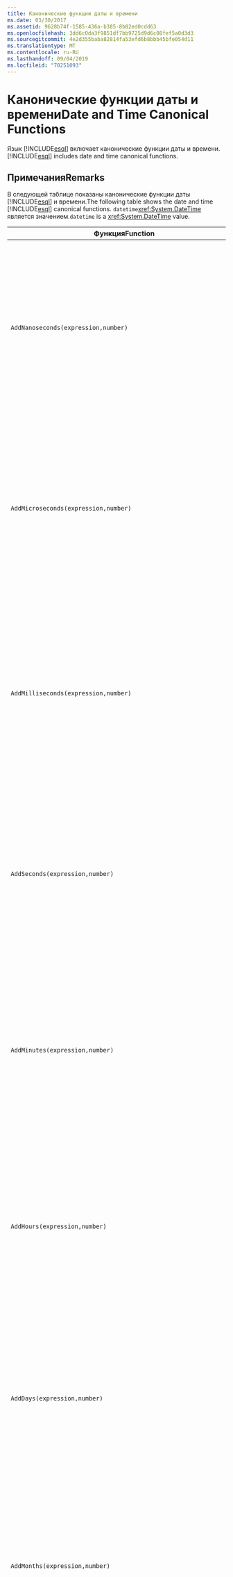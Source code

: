 ```yaml
---
title: Канонические функции даты и времени
ms.date: 03/30/2017
ms.assetid: 9628b74f-1585-436a-b385-8b02ed0cdd63
ms.openlocfilehash: 3dd6c0da3f9851df7bb9725d9d6c08fef5a0d3d3
ms.sourcegitcommit: 4e2d355baba82814fa53efd6b8bbb45bfe054d11
ms.translationtype: MT
ms.contentlocale: ru-RU
ms.lasthandoff: 09/04/2019
ms.locfileid: "70251093"
---
```

# <a name="date-and-time-canonical-functions"></a><span data-ttu-id="a4722-102">Канонические функции даты и времени</span><span class="sxs-lookup"><span data-stu-id="a4722-102">Date and Time Canonical Functions</span></span>
<span data-ttu-id="a4722-103">Язык [!INCLUDE[esql](../../../../../../includes/esql-md.md)] включает канонические функции даты и времени.</span><span class="sxs-lookup"><span data-stu-id="a4722-103">[!INCLUDE[esql](../../../../../../includes/esql-md.md)] includes date and time canonical functions.</span></span>  
  
## <a name="remarks"></a><span data-ttu-id="a4722-104">Примечания</span><span class="sxs-lookup"><span data-stu-id="a4722-104">Remarks</span></span>  
 <span data-ttu-id="a4722-105">В следующей таблице показаны канонические функции даты [!INCLUDE[esql](../../../../../../includes/esql-md.md)] и времени.</span><span class="sxs-lookup"><span data-stu-id="a4722-105">The following table shows the date and time [!INCLUDE[esql](../../../../../../includes/esql-md.md)] canonical functions.</span></span> <span data-ttu-id="a4722-106">`datetime`<xref:System.DateTime> является значением.</span><span class="sxs-lookup"><span data-stu-id="a4722-106">`datetime` is a <xref:System.DateTime> value.</span></span>  
  
|<span data-ttu-id="a4722-107">Функция</span><span class="sxs-lookup"><span data-stu-id="a4722-107">Function</span></span>|<span data-ttu-id="a4722-108">Описание</span><span class="sxs-lookup"><span data-stu-id="a4722-108">Description</span></span>|  
|--------------|-----------------|  
|`AddNanoseconds(expression,number)`|<span data-ttu-id="a4722-109">Добавляет указанное количество `number` наносекунд к значению `expression`.</span><span class="sxs-lookup"><span data-stu-id="a4722-109">Adds the specified `number` of nanoseconds to the `expression`.</span></span><br /><br /> <span data-ttu-id="a4722-110">**Аргументы**</span><span class="sxs-lookup"><span data-stu-id="a4722-110">**Arguments**</span></span><br /><br /> <span data-ttu-id="a4722-111">`expression`: `DateTime`, `DateTimeOffset` или `Time`.</span><span class="sxs-lookup"><span data-stu-id="a4722-111">`expression`: `DateTime`, `DateTimeOffset`, or `Time`.</span></span><br /><br /> <span data-ttu-id="a4722-112">`number`: `Int32`.</span><span class="sxs-lookup"><span data-stu-id="a4722-112">`number`: `Int32`.</span></span><br /><br /> <span data-ttu-id="a4722-113">**Возвращаемое значение**</span><span class="sxs-lookup"><span data-stu-id="a4722-113">**Return Value**</span></span><br /><br /> <span data-ttu-id="a4722-114">Тип параметра `expression`.</span><span class="sxs-lookup"><span data-stu-id="a4722-114">The type of `expression`.</span></span>|  
|`AddMicroseconds(expression,number)`|<span data-ttu-id="a4722-115">Добавляет указанное количество `number` микросекунд к значению `expression`.</span><span class="sxs-lookup"><span data-stu-id="a4722-115">Adds the specified `number` of microseconds to the `expression`.</span></span><br /><br /> <span data-ttu-id="a4722-116">**Аргументы**</span><span class="sxs-lookup"><span data-stu-id="a4722-116">**Arguments**</span></span><br /><br /> <span data-ttu-id="a4722-117">`expression`: `DateTime`, `DateTimeOffset` или `Time`.</span><span class="sxs-lookup"><span data-stu-id="a4722-117">`expression`: `DateTime`, `DateTimeOffset`, or `Time`.</span></span><br /><br /> <span data-ttu-id="a4722-118">`number`: `Int32`.</span><span class="sxs-lookup"><span data-stu-id="a4722-118">`number`: `Int32`.</span></span><br /><br /> <span data-ttu-id="a4722-119">**Возвращаемое значение**</span><span class="sxs-lookup"><span data-stu-id="a4722-119">**Return Value**</span></span><br /><br /> <span data-ttu-id="a4722-120">Тип параметра `expression`.</span><span class="sxs-lookup"><span data-stu-id="a4722-120">The type of `expression`.</span></span>|  
|`AddMilliseconds(expression,number)`|<span data-ttu-id="a4722-121">Добавляет указанное количество `number` миллисекунд к значению `expression`.</span><span class="sxs-lookup"><span data-stu-id="a4722-121">Adds the specified `number` of milliseconds to the `expression`.</span></span><br /><br /> <span data-ttu-id="a4722-122">**Аргументы**</span><span class="sxs-lookup"><span data-stu-id="a4722-122">**Arguments**</span></span><br /><br /> <span data-ttu-id="a4722-123">`expression`: `DateTime`, `DateTimeOffset` или `Time`.</span><span class="sxs-lookup"><span data-stu-id="a4722-123">`expression`: `DateTime`, `DateTimeOffset`, or `Time`.</span></span><br /><br /> <span data-ttu-id="a4722-124">`number`: `Int32`.</span><span class="sxs-lookup"><span data-stu-id="a4722-124">`number`: `Int32`.</span></span><br /><br /> <span data-ttu-id="a4722-125">**Возвращаемое значение**</span><span class="sxs-lookup"><span data-stu-id="a4722-125">**Return Value**</span></span><br /><br /> <span data-ttu-id="a4722-126">Тип параметра `expression`.</span><span class="sxs-lookup"><span data-stu-id="a4722-126">The type of `expression`.</span></span>|  
|`AddSeconds(expression,number)`|<span data-ttu-id="a4722-127">Добавляет указанное количество `number` секунд к значению `expression`.</span><span class="sxs-lookup"><span data-stu-id="a4722-127">Adds the specified `number` of seconds to the `expression`.</span></span><br /><br /> <span data-ttu-id="a4722-128">**Аргументы**</span><span class="sxs-lookup"><span data-stu-id="a4722-128">**Arguments**</span></span><br /><br /> <span data-ttu-id="a4722-129">`expression`: `DateTime`, `DateTimeOffset` или `Time`.</span><span class="sxs-lookup"><span data-stu-id="a4722-129">`expression`: `DateTime`, `DateTimeOffset`, or `Time`.</span></span><br /><br /> <span data-ttu-id="a4722-130">`number`: `Int32`.</span><span class="sxs-lookup"><span data-stu-id="a4722-130">`number`: `Int32`.</span></span><br /><br /> <span data-ttu-id="a4722-131">**Возвращаемое значение**</span><span class="sxs-lookup"><span data-stu-id="a4722-131">**Return Value**</span></span><br /><br /> <span data-ttu-id="a4722-132">Тип параметра `expression`.</span><span class="sxs-lookup"><span data-stu-id="a4722-132">The type of `expression`.</span></span>|  
|`AddMinutes(expression,number)`|<span data-ttu-id="a4722-133">Добавляет указанное количество `number` минут к значению `expression`.</span><span class="sxs-lookup"><span data-stu-id="a4722-133">Adds the specified `number` of minutes to the `expression`.</span></span><br /><br /> <span data-ttu-id="a4722-134">**Аргументы**</span><span class="sxs-lookup"><span data-stu-id="a4722-134">**Arguments**</span></span><br /><br /> <span data-ttu-id="a4722-135">`expression`: `DateTime`, `DateTimeOffset` или `Time`.</span><span class="sxs-lookup"><span data-stu-id="a4722-135">`expression`: `DateTime`, `DateTimeOffset`, or `Time`.</span></span><br /><br /> <span data-ttu-id="a4722-136">`number`: `Int32`.</span><span class="sxs-lookup"><span data-stu-id="a4722-136">`number`: `Int32`.</span></span><br /><br /> <span data-ttu-id="a4722-137">**Возвращаемое значение**</span><span class="sxs-lookup"><span data-stu-id="a4722-137">**Return Value**</span></span><br /><br /> <span data-ttu-id="a4722-138">Тип параметра `expression`.</span><span class="sxs-lookup"><span data-stu-id="a4722-138">The type of `expression`.</span></span>|  
|`AddHours(expression,number)`|<span data-ttu-id="a4722-139">Добавляет указанное количество `number` часов к значению `expression`.</span><span class="sxs-lookup"><span data-stu-id="a4722-139">Adds the specified `number` of hours to the `expression`.</span></span><br /><br /> <span data-ttu-id="a4722-140">**Аргументы**</span><span class="sxs-lookup"><span data-stu-id="a4722-140">**Arguments**</span></span><br /><br /> <span data-ttu-id="a4722-141">`expression`: `DateTime`, `DateTimeOffset` или `Time`.</span><span class="sxs-lookup"><span data-stu-id="a4722-141">`expression`: `DateTime`, `DateTimeOffset`, or `Time`.</span></span><br /><br /> <span data-ttu-id="a4722-142">`number`: `Int32`.</span><span class="sxs-lookup"><span data-stu-id="a4722-142">`number`: `Int32`.</span></span><br /><br /> <span data-ttu-id="a4722-143">**Возвращаемое значение**</span><span class="sxs-lookup"><span data-stu-id="a4722-143">**Return Value**</span></span><br /><br /> <span data-ttu-id="a4722-144">Тип параметра `expression`.</span><span class="sxs-lookup"><span data-stu-id="a4722-144">The type of `expression`.</span></span>|  
|`AddDays(expression,number)`|<span data-ttu-id="a4722-145">Добавляет указанное количество `number` дней к значению `expression`.</span><span class="sxs-lookup"><span data-stu-id="a4722-145">Adds the specified `number` of days to the `expression`.</span></span><br /><br /> <span data-ttu-id="a4722-146">**Аргументы**</span><span class="sxs-lookup"><span data-stu-id="a4722-146">**Arguments**</span></span><br /><br /> <span data-ttu-id="a4722-147">`expression`: `DateTime` или `DateTimeOffset`.</span><span class="sxs-lookup"><span data-stu-id="a4722-147">`expression`: `DateTime` or `DateTimeOffset`.</span></span><br /><br /> <span data-ttu-id="a4722-148">`number`: `Int32`.</span><span class="sxs-lookup"><span data-stu-id="a4722-148">`number`: `Int32`.</span></span><br /><br /> <span data-ttu-id="a4722-149">**Возвращаемое значение**</span><span class="sxs-lookup"><span data-stu-id="a4722-149">**Return Value**</span></span><br /><br /> <span data-ttu-id="a4722-150">Тип параметра `expression`.</span><span class="sxs-lookup"><span data-stu-id="a4722-150">The type of `expression`.</span></span>|  
|`AddMonths(expression,number)`|<span data-ttu-id="a4722-151">Добавляет указанное количество `number` месяцев к значению `expression`.</span><span class="sxs-lookup"><span data-stu-id="a4722-151">Adds the specified `number` of months to the `expression`.</span></span><br /><br /> <span data-ttu-id="a4722-152">**Аргументы**</span><span class="sxs-lookup"><span data-stu-id="a4722-152">**Arguments**</span></span><br /><br /> <span data-ttu-id="a4722-153">`expression`: `DateTime` или `DateTimeOffset`.</span><span class="sxs-lookup"><span data-stu-id="a4722-153">`expression`: `DateTime` or `DateTimeOffset`.</span></span><br /><br /> <span data-ttu-id="a4722-154">`number`: `Int32`.</span><span class="sxs-lookup"><span data-stu-id="a4722-154">`number`: `Int32`.</span></span><br /><br /> <span data-ttu-id="a4722-155">**Возвращаемое значение**</span><span class="sxs-lookup"><span data-stu-id="a4722-155">**Return Value**</span></span><br /><br /> <span data-ttu-id="a4722-156">Тип параметра `expression`.</span><span class="sxs-lookup"><span data-stu-id="a4722-156">The type of `expression`.</span></span>|  
|`AddYears(expression,number)`|<span data-ttu-id="a4722-157">Добавляет указанное количество `number` лет к значению `expression`.</span><span class="sxs-lookup"><span data-stu-id="a4722-157">Adds the specified `number` of years to the `expression`.</span></span><br /><br /> <span data-ttu-id="a4722-158">**Аргументы**</span><span class="sxs-lookup"><span data-stu-id="a4722-158">**Arguments**</span></span><br /><br /> <span data-ttu-id="a4722-159">`expression`: `DateTime` или `DateTimeOffset`.</span><span class="sxs-lookup"><span data-stu-id="a4722-159">`expression`: `DateTime` or `DateTimeOffset`.</span></span><br /><br /> <span data-ttu-id="a4722-160">`number`: `Int32`.</span><span class="sxs-lookup"><span data-stu-id="a4722-160">`number`: `Int32`.</span></span><br /><br /> <span data-ttu-id="a4722-161">**Возвращаемое значение**</span><span class="sxs-lookup"><span data-stu-id="a4722-161">**Return Value**</span></span><br /><br /> <span data-ttu-id="a4722-162">Тип параметра `expression`.</span><span class="sxs-lookup"><span data-stu-id="a4722-162">The type of `expression`.</span></span>|  
|`CreateDateTime(year,month,day,hour,minute,second)`|<span data-ttu-id="a4722-163">Возвращает текущие дату и время сервера в часовом поясе сервера в виде нового значения `DateTime`.</span><span class="sxs-lookup"><span data-stu-id="a4722-163">Returns a new `DateTime` value as the current date and time of the server in the server's time zone.</span></span><br /><br /> <span data-ttu-id="a4722-164">**Аргументы**</span><span class="sxs-lookup"><span data-stu-id="a4722-164">**Arguments**</span></span><br /><br /> <span data-ttu-id="a4722-165">`year`, `month`, `day`, `hour`, `minute`, `Int16` и `Int32`.</span><span class="sxs-lookup"><span data-stu-id="a4722-165">`year`, `month`, `day`, `hour`, `minute`: `Int16` and `Int32`.</span></span><br /><br /> <span data-ttu-id="a4722-166">`second`: `Double`.</span><span class="sxs-lookup"><span data-stu-id="a4722-166">`second`: `Double`.</span></span><br /><br /> <span data-ttu-id="a4722-167">**Возвращаемое значение**</span><span class="sxs-lookup"><span data-stu-id="a4722-167">**Return Value**</span></span><br /><br /> <span data-ttu-id="a4722-168">Объект `DateTime`.</span><span class="sxs-lookup"><span data-stu-id="a4722-168">A `DateTime`.</span></span>|  
|`CreateDateTimeOffset(year,month,day,hour,minute,second,tzoffset)`|<span data-ttu-id="a4722-169">Возвращает текущие дату и время сервера относительно времени в формате UTC в виде нового значения `DateTimeOffset`.</span><span class="sxs-lookup"><span data-stu-id="a4722-169">Returns a new `DateTimeOffset` value as the current date and time of the server relative to the Coordinated Universal Time (UTC).</span></span><br /><br /> <span data-ttu-id="a4722-170">**Аргументы**</span><span class="sxs-lookup"><span data-stu-id="a4722-170">**Arguments**</span></span><br /><br /> <span data-ttu-id="a4722-171">`year`, `month`, `day`, `hour`, `minute`, `tzoffset`: `Int32`.</span><span class="sxs-lookup"><span data-stu-id="a4722-171">`year`, `month`, `day`, `hour`, `minute`, `tzoffset`: `Int32`.</span></span><br /><br /> <span data-ttu-id="a4722-172">`second`: `Double`.</span><span class="sxs-lookup"><span data-stu-id="a4722-172">`second`: `Double`.</span></span><br /><br /> <span data-ttu-id="a4722-173">**Возвращаемое значение**</span><span class="sxs-lookup"><span data-stu-id="a4722-173">**Return Value**</span></span><br /><br /> <span data-ttu-id="a4722-174">Объект `DateTimeOffset`.</span><span class="sxs-lookup"><span data-stu-id="a4722-174">A `DateTimeOffset`.</span></span>|  
|`CreateTime(hour,minute,second)`|<span data-ttu-id="a4722-175">Возвращает текущее время в виде нового значения `Time`.</span><span class="sxs-lookup"><span data-stu-id="a4722-175">Returns a new `Time` value as the current time.</span></span><br /><br /> <span data-ttu-id="a4722-176">**Аргументы**</span><span class="sxs-lookup"><span data-stu-id="a4722-176">**Arguments**</span></span><br /><br /> <span data-ttu-id="a4722-177">`hour`, `minute` и `Int32`.</span><span class="sxs-lookup"><span data-stu-id="a4722-177">`hour` and `minute`: `Int32`.</span></span><br /><br /> <span data-ttu-id="a4722-178">`second`: `Double`.</span><span class="sxs-lookup"><span data-stu-id="a4722-178">`second`: `Double`.</span></span><br /><br /> <span data-ttu-id="a4722-179">**Возвращаемое значение**</span><span class="sxs-lookup"><span data-stu-id="a4722-179">**Return Value**</span></span><br /><br /> <span data-ttu-id="a4722-180">Объект `Time`.</span><span class="sxs-lookup"><span data-stu-id="a4722-180">A `Time`.</span></span>|  
|`CurrentDateTime()`|<span data-ttu-id="a4722-181">Возвращает текущую дату и время сервера в часовом поясе сервера как значение типа `DateTime`.</span><span class="sxs-lookup"><span data-stu-id="a4722-181">Returns a `DateTime` value as the current date and time of the server in the server's time zone.</span></span><br /><br /> <span data-ttu-id="a4722-182">**Возвращаемое значение**</span><span class="sxs-lookup"><span data-stu-id="a4722-182">**Return Value**</span></span><br /><br /> <span data-ttu-id="a4722-183">Объект `DateTime`.</span><span class="sxs-lookup"><span data-stu-id="a4722-183">A `DateTime`.</span></span>|  
|`CurrentDateTimeOffset()`|<span data-ttu-id="a4722-184">Возвращает текущие дату, время и смещение в виде значения `DateTimeOffset`.</span><span class="sxs-lookup"><span data-stu-id="a4722-184">Returns the current date, time and offset as a `DateTimeOffset`.</span></span><br /><br /> <span data-ttu-id="a4722-185">**Возвращаемое значение**</span><span class="sxs-lookup"><span data-stu-id="a4722-185">**Return Value**</span></span><br /><br /> <span data-ttu-id="a4722-186">Объект `DateTimeOffset`.</span><span class="sxs-lookup"><span data-stu-id="a4722-186">A `DateTimeOffset`.</span></span>|  
|`CurrentUtcDateTime()`|<span data-ttu-id="a4722-187">Возвращает текущие дату и время сервера по Гринвичу в виде значения типа <xref:System.DateTime>.</span><span class="sxs-lookup"><span data-stu-id="a4722-187">Returns a <xref:System.DateTime> value as the current date and time of the server in the UTS time zone.</span></span><br /><br /> <span data-ttu-id="a4722-188">**Возвращаемое значение**</span><span class="sxs-lookup"><span data-stu-id="a4722-188">**Return Value**</span></span><br /><br /> <span data-ttu-id="a4722-189">Объект `DateTime`.</span><span class="sxs-lookup"><span data-stu-id="a4722-189">A `DateTime`.</span></span>|  
|`Day(expression)`|<span data-ttu-id="a4722-190">Возвращает относящуюся к числу месяца часть значения `expression` в качестве значения типа `Int32` от 1 до 31.</span><span class="sxs-lookup"><span data-stu-id="a4722-190">Returns the day portion of `expression` as an `Int32` between 1 and 31.</span></span><br /><br /> <span data-ttu-id="a4722-191">**Аргументы**</span><span class="sxs-lookup"><span data-stu-id="a4722-191">**Arguments**</span></span><br /><br /> <span data-ttu-id="a4722-192">Значение типа `DateTime` и `DateTimeOffset`.</span><span class="sxs-lookup"><span data-stu-id="a4722-192">A `DateTime` and `DateTimeOffset`.</span></span><br /><br /> <span data-ttu-id="a4722-193">**Возвращаемое значение**</span><span class="sxs-lookup"><span data-stu-id="a4722-193">**Return Value**</span></span><br /><br /> <span data-ttu-id="a4722-194">Объект `Int32`.</span><span class="sxs-lookup"><span data-stu-id="a4722-194">An `Int32`.</span></span><br /><br /> <span data-ttu-id="a4722-195">**Пример**</span><span class="sxs-lookup"><span data-stu-id="a4722-195">**Example**</span></span><br /><br /> `-- The following example returns 12.`<br /><br /> `Day(cast('03/12/1998' as DateTime))`|  
|`DayOfYear(expression)`|<span data-ttu-id="a4722-196">Возвращает относящуюся к дню года часть значения `expression` в виде значения типа `Int32` от 1 до 366, где значение 366 возвращается для последнего дня високосного года.</span><span class="sxs-lookup"><span data-stu-id="a4722-196">Returns the day portion of `expression` as an `Int32` between 1 and 366, where 366 is returned for the last day of a leap year.</span></span><br /><br /> <span data-ttu-id="a4722-197">**Аргументы**</span><span class="sxs-lookup"><span data-stu-id="a4722-197">**Arguments**</span></span><br /><br /> <span data-ttu-id="a4722-198">`DateTime` или `DateTimeOffset`.</span><span class="sxs-lookup"><span data-stu-id="a4722-198">A `DateTime` or `DateTimeOffset`.</span></span><br /><br /> <span data-ttu-id="a4722-199">**Возвращаемое значение**</span><span class="sxs-lookup"><span data-stu-id="a4722-199">**Return Value**</span></span><br /><br /> <span data-ttu-id="a4722-200">Объект `Int32`.</span><span class="sxs-lookup"><span data-stu-id="a4722-200">An `Int32`.</span></span>|  
|`DiffNanoseconds(startExpression,endExpression)`|<span data-ttu-id="a4722-201">Возвращает разность между `startExpression` и `endExpression` в наносекундах.</span><span class="sxs-lookup"><span data-stu-id="a4722-201">Returns the difference, in nanoseconds, between `startExpression` and `endExpression`.</span></span><br /><br /> <span data-ttu-id="a4722-202">**Аргументы**</span><span class="sxs-lookup"><span data-stu-id="a4722-202">**Arguments**</span></span><br /><br /> <span data-ttu-id="a4722-203">`startExpression`, `endExpression`, `DateTime`, `DateTimeOffset` или `Time`</span><span class="sxs-lookup"><span data-stu-id="a4722-203">`startExpression`, `endExpression`: `DateTime`, `DateTimeOffset`, or `Time`.</span></span> <span data-ttu-id="a4722-204">**Примечание.** `startExpression` тип `endExpression` и должен быть одного типа.</span><span class="sxs-lookup"><span data-stu-id="a4722-204">**Note:**  `startExpression` and `endExpression` must be of the same type.</span></span> <br /><br /> <span data-ttu-id="a4722-205">**Возвращаемое значение**</span><span class="sxs-lookup"><span data-stu-id="a4722-205">**Return Value**</span></span><br /><br /> <span data-ttu-id="a4722-206">Объект `Int32`.</span><span class="sxs-lookup"><span data-stu-id="a4722-206">An `Int32`.</span></span>|  
|`DiffMilliseconds(startExpression,endExpression)`|<span data-ttu-id="a4722-207">Возвращает разность между `startExpression` и `endExpression` в миллисекундах.</span><span class="sxs-lookup"><span data-stu-id="a4722-207">Returns the difference, in milliseconds, between `startExpression` and `endExpression`.</span></span><br /><br /> <span data-ttu-id="a4722-208">**Аргументы**</span><span class="sxs-lookup"><span data-stu-id="a4722-208">**Arguments**</span></span><br /><br /> <span data-ttu-id="a4722-209">`startExpression`, `endExpression`, `DateTime`, `DateTimeOffset` или `Time`</span><span class="sxs-lookup"><span data-stu-id="a4722-209">`startExpression`, `endExpression`: `DateTime`, `DateTimeOffset`, or `Time`.</span></span> <span data-ttu-id="a4722-210">**Примечание.** `startExpression` тип `endExpression` и должен быть одного типа.</span><span class="sxs-lookup"><span data-stu-id="a4722-210">**Note:**  `startExpression` and `endExpression` must be of the same type.</span></span> <br /><br /> <span data-ttu-id="a4722-211">**Возвращаемое значение**</span><span class="sxs-lookup"><span data-stu-id="a4722-211">**Return Value**</span></span><br /><br /> <span data-ttu-id="a4722-212">Объект `Int32`.</span><span class="sxs-lookup"><span data-stu-id="a4722-212">An `Int32`.</span></span>|  
|`DiffMicroseconds(startExpression,endExpression)`|<span data-ttu-id="a4722-213">Возвращает разность между `startExpression` и `endExpression` в микросекундах.</span><span class="sxs-lookup"><span data-stu-id="a4722-213">Returns the difference, in microseconds, between `startExpression` and `endExpression`.</span></span><br /><br /> <span data-ttu-id="a4722-214">**Аргументы**</span><span class="sxs-lookup"><span data-stu-id="a4722-214">**Arguments**</span></span><br /><br /> <span data-ttu-id="a4722-215">`startExpression`, `endExpression`, `DateTime`, `DateTimeOffset` или `Time`</span><span class="sxs-lookup"><span data-stu-id="a4722-215">`startExpression`, `endExpression`: `DateTime`, `DateTimeOffset`, or `Time`.</span></span> <span data-ttu-id="a4722-216">**Примечание.** `startExpression` тип `endExpression` и должен быть одного типа.</span><span class="sxs-lookup"><span data-stu-id="a4722-216">**Note:**  `startExpression` and `endExpression` must be of the same type.</span></span> <br /><br /> <span data-ttu-id="a4722-217">**Возвращаемое значение**</span><span class="sxs-lookup"><span data-stu-id="a4722-217">**Return Value**</span></span><br /><br /> <span data-ttu-id="a4722-218">Объект `Int32`.</span><span class="sxs-lookup"><span data-stu-id="a4722-218">An `Int32`.</span></span>|  
|`DiffSeconds(startExpression,endExpression)`|<span data-ttu-id="a4722-219">Возвращает разность между `startExpression` и `endExpression` в секундах.</span><span class="sxs-lookup"><span data-stu-id="a4722-219">Returns the difference, in seconds, between `startExpression` and `endExpression`.</span></span><br /><br /> <span data-ttu-id="a4722-220">**Аргументы**</span><span class="sxs-lookup"><span data-stu-id="a4722-220">**Arguments**</span></span><br /><br /> <span data-ttu-id="a4722-221">`startExpression`, `endExpression`, `DateTime`, `DateTimeOffset` или `Time`</span><span class="sxs-lookup"><span data-stu-id="a4722-221">`startExpression`, `endExpression`: `DateTime`, `DateTimeOffset`, or `Time`.</span></span> <span data-ttu-id="a4722-222">**Примечание.** `startExpression` тип `endExpression` и должен быть одного типа.</span><span class="sxs-lookup"><span data-stu-id="a4722-222">**Note:**  `startExpression` and `endExpression` must be of the same type.</span></span> <br /><br /> <span data-ttu-id="a4722-223">**Возвращаемое значение**</span><span class="sxs-lookup"><span data-stu-id="a4722-223">**Return Value**</span></span><br /><br /> <span data-ttu-id="a4722-224">Объект `Int32`.</span><span class="sxs-lookup"><span data-stu-id="a4722-224">An `Int32`.</span></span>|  
|`DiffMinutes(startExpression,endExpression)`|<span data-ttu-id="a4722-225">Возвращает разность между `startExpression` и `endExpression` в минутах.</span><span class="sxs-lookup"><span data-stu-id="a4722-225">Returns the difference, in minutes, between `startExpression` and `endExpression`.</span></span><br /><br /> <span data-ttu-id="a4722-226">**Аргументы**</span><span class="sxs-lookup"><span data-stu-id="a4722-226">**Arguments**</span></span><br /><br /> <span data-ttu-id="a4722-227">`startExpression`, `endExpression`, `DateTime`, `DateTimeOffset` или `Time`</span><span class="sxs-lookup"><span data-stu-id="a4722-227">`startExpression`, `endExpression`: `DateTime`, `DateTimeOffset`, or `Time`.</span></span> <span data-ttu-id="a4722-228">**Примечание.** `startExpression` тип `endExpression` и должен быть одного типа.</span><span class="sxs-lookup"><span data-stu-id="a4722-228">**Note:**  `startExpression` and `endExpression` must be of the same type.</span></span> <br /><br /> <span data-ttu-id="a4722-229">**Возвращаемое значение**</span><span class="sxs-lookup"><span data-stu-id="a4722-229">**Return Value**</span></span><br /><br /> <span data-ttu-id="a4722-230">Объект `Int32`.</span><span class="sxs-lookup"><span data-stu-id="a4722-230">An `Int32`.</span></span>|  
|`DiffHours(startExpression,endExpression)`|<span data-ttu-id="a4722-231">Возвращает разность между `startExpression` и `endExpression` в часах.</span><span class="sxs-lookup"><span data-stu-id="a4722-231">Returns the difference, in hours, between `startExpression` and `endExpression`.</span></span><br /><br /> <span data-ttu-id="a4722-232">**Аргументы**</span><span class="sxs-lookup"><span data-stu-id="a4722-232">**Arguments**</span></span><br /><br /> <span data-ttu-id="a4722-233">`startExpression`, `endExpression`, `DateTime`, `DateTimeOffset` или `Time`</span><span class="sxs-lookup"><span data-stu-id="a4722-233">`startExpression`, `endExpression`: `DateTime`, `DateTimeOffset`, or `Time`.</span></span> <span data-ttu-id="a4722-234">**Примечание.** `startExpression` тип `endExpression` и должен быть одного типа.</span><span class="sxs-lookup"><span data-stu-id="a4722-234">**Note:**  `startExpression` and `endExpression` must be of the same type.</span></span> <br /><br /> <span data-ttu-id="a4722-235">**Возвращаемое значение**</span><span class="sxs-lookup"><span data-stu-id="a4722-235">**Return Value**</span></span><br /><br /> <span data-ttu-id="a4722-236">Объект `Int32`.</span><span class="sxs-lookup"><span data-stu-id="a4722-236">An `Int32`.</span></span>|  
|`DiffDays(startExpression,endExpression)`|<span data-ttu-id="a4722-237">Возвращает разность между `startExpression` и `endExpression` в днях.</span><span class="sxs-lookup"><span data-stu-id="a4722-237">Returns the difference, in days, between `startExpression` and `endExpression`.</span></span><br /><br /> <span data-ttu-id="a4722-238">**Аргументы**</span><span class="sxs-lookup"><span data-stu-id="a4722-238">**Arguments**</span></span><br /><br /> <span data-ttu-id="a4722-239">`startExpression`, `endExpression`: `DateTime` или `DateTimeOffset`.</span><span class="sxs-lookup"><span data-stu-id="a4722-239">`startExpression`, `endExpression`: `DateTime` or `DateTimeOffset`.</span></span> <span data-ttu-id="a4722-240">**Примечание.** `startExpression` тип `endExpression` и должен быть одного типа.</span><span class="sxs-lookup"><span data-stu-id="a4722-240">**Note:**  `startExpression` and `endExpression` must be of the same type.</span></span> <br /><br /> <span data-ttu-id="a4722-241">**Возвращаемое значение**</span><span class="sxs-lookup"><span data-stu-id="a4722-241">**Return Value**</span></span><br /><br /> <span data-ttu-id="a4722-242">Объект `Int32`.</span><span class="sxs-lookup"><span data-stu-id="a4722-242">An `Int32`.</span></span>|  
|`DiffMonths(startExpression,endExpression)`|<span data-ttu-id="a4722-243">Возвращает разность между `startExpression` и `endExpression` в месяцах.</span><span class="sxs-lookup"><span data-stu-id="a4722-243">Returns the difference, in months, between `startExpression` and `endExpression`.</span></span><br /><br /> <span data-ttu-id="a4722-244">**Аргументы**</span><span class="sxs-lookup"><span data-stu-id="a4722-244">**Arguments**</span></span><br /><br /> <span data-ttu-id="a4722-245">`startExpression`, `endExpression`: `DateTime` или `DateTimeOffset`.</span><span class="sxs-lookup"><span data-stu-id="a4722-245">`startExpression`, `endExpression`: `DateTime` or `DateTimeOffset`.</span></span> <span data-ttu-id="a4722-246">**Примечание.** `startExpression` тип `endExpression` и должен быть одного типа.</span><span class="sxs-lookup"><span data-stu-id="a4722-246">**Note:**  `startExpression` and `endExpression` must be of the same type.</span></span> <br /><br /> <span data-ttu-id="a4722-247">**Возвращаемое значение**</span><span class="sxs-lookup"><span data-stu-id="a4722-247">**Return Value**</span></span><br /><br /> <span data-ttu-id="a4722-248">Объект `Int32`.</span><span class="sxs-lookup"><span data-stu-id="a4722-248">An `Int32`.</span></span>|  
|`DiffYears(startExpression,endExpression)`|<span data-ttu-id="a4722-249">Возвращает разность между `startExpression` и `endExpression` в годах.</span><span class="sxs-lookup"><span data-stu-id="a4722-249">Returns the difference, in years, between `startExpression` and `endExpression`.</span></span><br /><br /> <span data-ttu-id="a4722-250">**Аргументы**</span><span class="sxs-lookup"><span data-stu-id="a4722-250">**Arguments**</span></span><br /><br /> <span data-ttu-id="a4722-251">`startExpression`, `endExpression`: `DateTime` или `DateTimeOffset`.</span><span class="sxs-lookup"><span data-stu-id="a4722-251">`startExpression`, `endExpression`: `DateTime` or `DateTimeOffset`.</span></span> <span data-ttu-id="a4722-252">**Примечание.** `startExpression` тип `endExpression` и должен быть одного типа.</span><span class="sxs-lookup"><span data-stu-id="a4722-252">**Note:**  `startExpression` and `endExpression` must be of the same type.</span></span> <br /><br /> <span data-ttu-id="a4722-253">**Возвращаемое значение**</span><span class="sxs-lookup"><span data-stu-id="a4722-253">**Return Value**</span></span><br /><br /> <span data-ttu-id="a4722-254">Объект `Int32`.</span><span class="sxs-lookup"><span data-stu-id="a4722-254">An `Int32`.</span></span>|  
|`GetTotalOffsetMinutes(datetimeoffset)`|<span data-ttu-id="a4722-255">Возвращает число минут, на которые `datetimeoffset` смещено относительно времени по Гринвичу (GMT).</span><span class="sxs-lookup"><span data-stu-id="a4722-255">Returns the number of minutes that the `datetimeoffset` is offset from GMT.</span></span> <span data-ttu-id="a4722-256">Обычно это значение находится в диапазоне от +780 до -780 (плюс-минус 13 ч).</span><span class="sxs-lookup"><span data-stu-id="a4722-256">This is generally between +780 and -780 (+ or - 13 hrs).</span></span> <span data-ttu-id="a4722-257">**Примечание.**  Эта функция поддерживается только в SQL Server 2008.</span><span class="sxs-lookup"><span data-stu-id="a4722-257">**Note:**  This function is supported in SQL Server 2008 only.</span></span> <br /><br /> <span data-ttu-id="a4722-258">**Аргументы**</span><span class="sxs-lookup"><span data-stu-id="a4722-258">**Arguments**</span></span><br /><br /> <span data-ttu-id="a4722-259">Объект `DateTimeOffset`.</span><span class="sxs-lookup"><span data-stu-id="a4722-259">A `DateTimeOffset`.</span></span><br /><br /> <span data-ttu-id="a4722-260">**Возвращаемое значение**</span><span class="sxs-lookup"><span data-stu-id="a4722-260">**Return Value**</span></span><br /><br /> <span data-ttu-id="a4722-261">Объект `Int32`.</span><span class="sxs-lookup"><span data-stu-id="a4722-261">An `Int32`.</span></span>|  
|`Hour(expression)`|<span data-ttu-id="a4722-262">Возвращает для `expression` значение часа типа `Int32` от 0 до 23.</span><span class="sxs-lookup"><span data-stu-id="a4722-262">Returns the hour portion of `expression` as an `Int32` between 0 and 23.</span></span><br /><br /> <span data-ttu-id="a4722-263">**Аргументы**</span><span class="sxs-lookup"><span data-stu-id="a4722-263">**Arguments**</span></span><br /><br /> <span data-ttu-id="a4722-264">Значение типа `DateTime, Time` и `DateTimeOffset`.</span><span class="sxs-lookup"><span data-stu-id="a4722-264">A `DateTime, Time` and `DateTimeOffset`.</span></span><br /><br /> <span data-ttu-id="a4722-265">**Пример**</span><span class="sxs-lookup"><span data-stu-id="a4722-265">**Example**</span></span><br /><br /> `-- The following example returns 22.`<br /><br /> `Hour(cast('22:35:5' as DateTime))`|  
|`Millisecond(expression)`|<span data-ttu-id="a4722-266">Возвращает для `expression` значение миллисекунд типа `Int32` от 0 до 999.</span><span class="sxs-lookup"><span data-stu-id="a4722-266">Returns the milliseconds portion of `expression` as an `Int32` between 0 and 999.</span></span><br /><br /> <span data-ttu-id="a4722-267">**Аргументы**</span><span class="sxs-lookup"><span data-stu-id="a4722-267">**Arguments**</span></span><br /><br /> <span data-ttu-id="a4722-268">Значение типа `DateTime, Time` и `DateTimeOffset`.</span><span class="sxs-lookup"><span data-stu-id="a4722-268">A `DateTime, Time` and `DateTimeOffset`.</span></span><br /><br /> <span data-ttu-id="a4722-269">**Возвращаемое значение**</span><span class="sxs-lookup"><span data-stu-id="a4722-269">**Return Value**</span></span><br /><br /> <span data-ttu-id="a4722-270">Объект `Int32`.</span><span class="sxs-lookup"><span data-stu-id="a4722-270">An `Int32`.</span></span>|  
|`Minute(expression)`|<span data-ttu-id="a4722-271">Возвращает для `expression` значение минут типа `Int32` от 0 до 59.</span><span class="sxs-lookup"><span data-stu-id="a4722-271">Returns the minute portion of `expression` as an `Int32` between 0 and 59.</span></span><br /><br /> <span data-ttu-id="a4722-272">**Аргументы**</span><span class="sxs-lookup"><span data-stu-id="a4722-272">**Arguments**</span></span><br /><br /> <span data-ttu-id="a4722-273">`DateTime, Time` или `DateTimeOffset`.</span><span class="sxs-lookup"><span data-stu-id="a4722-273">A `DateTime, Time` or `DateTimeOffset`.</span></span><br /><br /> <span data-ttu-id="a4722-274">**Возвращаемое значение**</span><span class="sxs-lookup"><span data-stu-id="a4722-274">**Return Value**</span></span><br /><br /> <span data-ttu-id="a4722-275">Объект `Int32`.</span><span class="sxs-lookup"><span data-stu-id="a4722-275">An `Int32`.</span></span><br /><br /> <span data-ttu-id="a4722-276">**Пример**</span><span class="sxs-lookup"><span data-stu-id="a4722-276">**Example**</span></span><br /><br /> `-- The following example returns 35`<br /><br /> `Minute(cast('22:35:5' as DateTime))`|  
|`Month(expression)`|<span data-ttu-id="a4722-277">Возвращает для `expression` значение месяца типа `Int32` от 1 до 12.</span><span class="sxs-lookup"><span data-stu-id="a4722-277">Returns the month portion of `expression` as an `Int32` between 1 and 12.</span></span><br /><br /> <span data-ttu-id="a4722-278">**Аргументы**</span><span class="sxs-lookup"><span data-stu-id="a4722-278">**Arguments**</span></span><br /><br /> <span data-ttu-id="a4722-279">`DateTime` или `DateTimeOffset`.</span><span class="sxs-lookup"><span data-stu-id="a4722-279">A `DateTime` or `DateTimeOffset`.</span></span><br /><br /> <span data-ttu-id="a4722-280">**Возвращаемое значение**</span><span class="sxs-lookup"><span data-stu-id="a4722-280">**Return Value**</span></span><br /><br /> <span data-ttu-id="a4722-281">Объект `Int32`.</span><span class="sxs-lookup"><span data-stu-id="a4722-281">An `Int32`.</span></span><br /><br /> <span data-ttu-id="a4722-282">**Пример**</span><span class="sxs-lookup"><span data-stu-id="a4722-282">**Example**</span></span><br /><br /> `-- The following example returns 3.`<br /><br /> `Month(cast('03/12/1998' as DateTime))`|  
|`Second(expression)`|<span data-ttu-id="a4722-283">Возвращает для `expression` значение секунд типа `Int32` от 0 до 59.</span><span class="sxs-lookup"><span data-stu-id="a4722-283">Returns the seconds portion of `expression` as an `Int32` between 0 and 59.</span></span><br /><br /> <span data-ttu-id="a4722-284">**Аргументы**</span><span class="sxs-lookup"><span data-stu-id="a4722-284">**Arguments**</span></span><br /><br /> <span data-ttu-id="a4722-285">Значение типа `DateTime, Time` и `DateTimeOffset`.</span><span class="sxs-lookup"><span data-stu-id="a4722-285">A `DateTime, Time` and `DateTimeOffset`.</span></span><br /><br /> <span data-ttu-id="a4722-286">**Возвращаемое значение**</span><span class="sxs-lookup"><span data-stu-id="a4722-286">**Return Value**</span></span><br /><br /> <span data-ttu-id="a4722-287">Объект `Int32`.</span><span class="sxs-lookup"><span data-stu-id="a4722-287">An `Int32`.</span></span><br /><br /> <span data-ttu-id="a4722-288">**Пример**</span><span class="sxs-lookup"><span data-stu-id="a4722-288">**Example**</span></span><br /><br /> `-- The following example returns 5`<br /><br /> `Second(cast('22:35:5' as DateTime))`|  
|`TruncateTime(expression)`|<span data-ttu-id="a4722-289">Возвращает значение `expression` с усеченным значением времени.</span><span class="sxs-lookup"><span data-stu-id="a4722-289">Returns the `expression`, with the time values truncated.</span></span><br /><br /> <span data-ttu-id="a4722-290">**Аргументы**</span><span class="sxs-lookup"><span data-stu-id="a4722-290">**Arguments**</span></span><br /><br /> <span data-ttu-id="a4722-291">`DateTime` или `DateTimeOffset`.</span><span class="sxs-lookup"><span data-stu-id="a4722-291">A `DateTime` or `DateTimeOffset`.</span></span><br /><br /> <span data-ttu-id="a4722-292">**Возвращаемое значение**</span><span class="sxs-lookup"><span data-stu-id="a4722-292">**Return Value**</span></span><br /><br /> <span data-ttu-id="a4722-293">Тип параметра `expression`.</span><span class="sxs-lookup"><span data-stu-id="a4722-293">The type of `expression`.</span></span>|  
|`Year(expression)`|<span data-ttu-id="a4722-294">Возвращает часть `expression` года в `Int32` `YYYY`виде.</span><span class="sxs-lookup"><span data-stu-id="a4722-294">Returns the year portion of `expression` as an `Int32` `YYYY`.</span></span><br /><br /> <span data-ttu-id="a4722-295">**Аргументы**</span><span class="sxs-lookup"><span data-stu-id="a4722-295">**Arguments**</span></span><br /><br /> <span data-ttu-id="a4722-296">Значение типа `DateTime` и `DateTimeOffset`.</span><span class="sxs-lookup"><span data-stu-id="a4722-296">A `DateTime` and `DateTimeOffset`.</span></span><br /><br /> <span data-ttu-id="a4722-297">**Возвращаемое значение**</span><span class="sxs-lookup"><span data-stu-id="a4722-297">**Return Value**</span></span><br /><br /> <span data-ttu-id="a4722-298">Объект `Int32`.</span><span class="sxs-lookup"><span data-stu-id="a4722-298">An `Int32`.</span></span><br /><br /> <span data-ttu-id="a4722-299">**Пример**</span><span class="sxs-lookup"><span data-stu-id="a4722-299">**Example**</span></span><br /><br /> `-- The following example returns 1998.`<br /><br /> `Year(cast('03/12/1998' as DateTime))`|  
  
 <span data-ttu-id="a4722-300">Эти функции возвращают `null` при получении на входе `null`.</span><span class="sxs-lookup"><span data-stu-id="a4722-300">These functions will return `null` if given `null` input.</span></span>  
  
 <span data-ttu-id="a4722-301">Эквивалентную функциональность предоставляет управляемый поставщик клиента Microsoft SQL.</span><span class="sxs-lookup"><span data-stu-id="a4722-301">Equivalent functionality is available in the Microsoft SQL Client Managed Provider.</span></span> <span data-ttu-id="a4722-302">Дополнительные сведения см. в разделе [SqlClient для функций Entity Framework](../sqlclient-for-ef-functions.md).</span><span class="sxs-lookup"><span data-stu-id="a4722-302">For more information, see [SqlClient for Entity Framework Functions](../sqlclient-for-ef-functions.md).</span></span>  
  
## <a name="see-also"></a><span data-ttu-id="a4722-303">См. также</span><span class="sxs-lookup"><span data-stu-id="a4722-303">See also</span></span>

- [<span data-ttu-id="a4722-304">Канонические функции</span><span class="sxs-lookup"><span data-stu-id="a4722-304">Canonical Functions</span></span>](canonical-functions.md)
